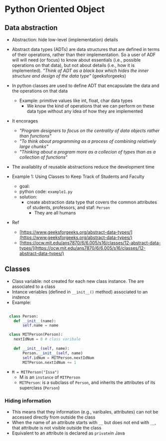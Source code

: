 # Python Oriented Object

## Data abstraction

- Abstraction: hide low-level (implementation) details
- Abstract data types (ADTs) are data structures that are defined in terms of their operations, rather than their implementation. So a user of ADF will will need (or focus) to know about essentials (i.e., possible operations on that data), but not about details (i.e., how it is  implemented). *"Think of ADT as a black box which hides the inner structure and design of the data type"* (geeksforgeeks)
- In python classes are used to define ADT that encapsulate the data and the operations on that data
  - Example: primitive values like int, float, char data types
    - We know the kind of operations that we can perform on these data type without any idea of how they are implemented

- It encorages
  - *"Program designers to focus on the centrality of data objects rather than functions"*
  - *"To think about programming as a process of combining relatively large chunks"*
  - *"Thinking about a program more as a collecion of types than as a collection of functions"*
- The availablity of reusable abstractions reduce the development time

- Example 1: Using Classes to Keep Track of Students and Faculty
  - goal:
  - python code: `example1.py`
  - solution:
    - create abstraction data type that covers the common attributes of students, professors, and staf: `Person`
      - They are all humans

- Ref
  - [https://www.geeksforgeeks.org/abstract-data-types/](https://www.geeksforgeeks.org/abstract-data-types/)
  - [https://ocw.mit.edu/ans7870/6/6.005/s16/classes/12-abstract-data-types/](https://ocw.mit.edu/ans7870/6/6.005/s16/classes/12-abstract-data-types/)

## Classes

- Class variable: not created for each new class instance. The are associated to a class
- Intance veriables (defined in `__init__()` method) associated to an instence
- Example:

```py
  
  class Person:
    def __init__(name):
        self.name = name

  class MITPerson(Person):
    nextIdNum = 0 # class varibale
    
    def __init__(self, name):
        Person.__init__(self, name)
        self.idNum = MITPerson.nextIdNum
        MITPerson.nextIdNum += 1
 ```

- `M = MITPerson("Issa")`
  - M is an `instance` of `MITPerson`
  - `MITPerson`: is a subclass of
`Person`, and inherits the attributes of its superclass (`Person`)

### Hiding information

- This means that they information (e.g., varibales, attributes) can not be accessed directly from outside the class
- When the name of an attribute starts with `__`  but does not end with `__`, that attribute is not visible outside the class
- Equivalent to an attribute is declared  as `private`in Java
